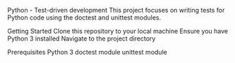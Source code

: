 Python - Test-driven development
This project focuses on writing tests for Python code using the doctest and unittest modules.

Getting Started
Clone this repository to your local machine
Ensure you have Python 3 installed
Navigate to the project directory

Prerequisites
Python 3
doctest module
unittest module
